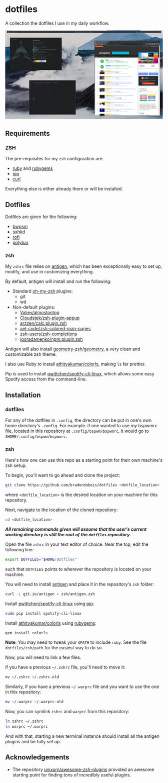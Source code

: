# dotfiles

A collection the dotfiles I use in my daily workflow.

![](screenshot.png)

## Requirements

### ZSH

The pre-requisites for my ``zsh`` configuration are:

* [ruby](https://www.ruby-lang.org/en/) and [rubygems](https://rubygems.org/)
* [pip](https://pypi.org/project/pip/)
* [curl](https://curl.haxx.se/)

Everything else is either already there or will be installed.

## Dotfiles

Dotfiles are given for the following:

* [bwpsm](https://github.com/baskerville/bspwm)
* [sxhkd](https://github.com/baskerville/sxhkd)
* [rofi](https://github.com/davatorium/rofi)
* [polybar](https://github.com/polybar/polybar)

### zsh

My ``zshrc`` file relies on [antigen](https://github.com/zsh-users/antigen), which has been exceptionally easy to set up, modify, and use in customizing everything.

By default, antigen will install and run the following:

* Standard [oh-my-zsh](https://github.com/ohmyzsh/ohmyzsh) plugins:
  * git
  * wd
* Non-default plugins:
  * [Valiev/almostontop](https://github.com/Valiev/almostontop)
  * [Cloudstek/zsh-plugin-appup](https://github.com/Cloudstek/zsh-plugin-appup)
  * [arzzen/calc.plugin.zsh](https://github.com/arzzen/calc.plugin.zsh)
  * [ael-code/zsh-colored-man-pages](https://github.com/ael-code/zsh-colored-man-pages)
  * [zsh-users/zsh-completions](https://github.com/zsh-users/zsh-completions)
  * [igoradamenko/npm.plugin.zsh](https://github.com/igoradamenko/npm.plugin.zsh)

Antigen will also install [geometry-zsh/geometry](https://github.com/geometry-zsh/geometry), a very clean and customizable zsh theme.

I also use Ruby to install [athityakumar/colorls](https://github.com/athityakumar/colorls), making ``ls`` far prettier.

Pip is used to install [pwittchen/spotify-cli-linux](https://github.com/pwittchen/spotify-cli-linux), which allows some easy Spotify access from the command-line.

## Installation

### dotfiles

For any of the dotfiles in ``.config``, the directory can be put in one's own home directory's ``.config``. For example. if one wanted to use my bspwmrc file, located in this repository at ``.config/bspwm/bspwmrc``, it would go to ``$HOME/.config/bspwm/bspwmrc``.

### zsh

Here's how one can use this repo as a starting point for their own machine's zsh setup.

To begin, you'll want to go ahead and clone the project:
```sh
git clone https://github.com/bradendubois/dotfiles <dotfile_location>
```
where ``<dotfile_location>`` is the desired location on your machine for this repository.

Next, navigate to the location of the cloned repository:
```sh
cd <dotfile_location>
```

***All remaining commands given will assume that the user's current working directory is still the root of the ``dotfiles`` repository.*** 

Open the file ``zshrc`` in your text editor of choice. Near the top, edit the following line:
```sh
export DOTFILES="$HOME/dotfiles"
```
such that ``DOTFILES`` points to wherever the repository is located on your machine.


You will need to install [antigen](https://github.com/zsh-users/antigen) and place it in the repository's ``zsh`` folder:
```sh
curl -L git.io/antigen > zsh/antigen.zsh
```

Install [pwittchen/spotify-cli-linux](https://github.com/pwittchen/spotify-cli-linux) using [pip](https://pypi.org/project/pip/):
```sh
sudo pip install spotify-cli-linux
```

Install  [athityakumar/colorls](https://github.com/athityakumar/colorls) using [rubygems](https://rubygems.org/):
```sh
gem install colorls
```

**Note**: You may need to tweak your ``$PATH`` to include ``ruby``. See the file ``dotfiles/zsh/path`` for the easiest way to do so.

Now, you will need to link a few files.

If you have a previous ``~/.zshrc`` file, you'll need to move it:
```sh
mv ~/.zshrc ~/.zshrc-old
```

Similarly, if you have a previous ``~/.warprc`` file and you want to use the one in this repository:
```sh
mv ~/.warprc ~/.warprc-old
```

Now, you can symlink ``zshrc`` and ``warprc`` from this repository:
```sh
ln zshrc ~/.zshrc
ln warprc ~/.warprc
```

And with that, starting a new terminal instance should install all the antigen plugins and be fully set up.

## Acknowledgements

* The repository [unixorn/awesome-zsh-plugins](https://github.com/unixorn/awesome-zsh-plugins#plugins) provided an awesome starting point for finding tons of incredibly useful plugins.
